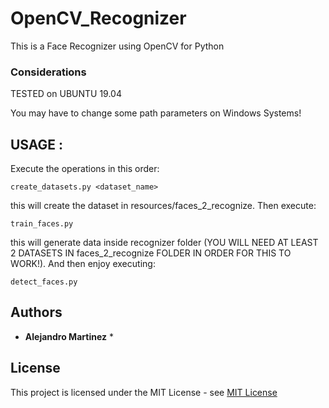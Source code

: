 # OpenCV_Recognizer

This is a Face Recognizer using OpenCV for Python

### Considerations

TESTED on UBUNTU 19.04

You may have to change some path parameters on Windows Systems!

## USAGE :

Execute the operations in this order:
```
create_datasets.py <dataset_name>
```
this will create the dataset in resources/faces_2_recognize. Then execute:

```
train_faces.py
```
this will generate data inside recognizer folder
(YOU WILL NEED AT LEAST 2 DATASETS IN faces_2_recognize FOLDER IN ORDER FOR THIS TO WORK!).
And then enjoy executing:

```
detect_faces.py 
```

## Authors

* **Alejandro Martinez** *


## License

This project is licensed under the MIT License - see [MIT License](https://opensource.org/licenses/mit-license.php) 

